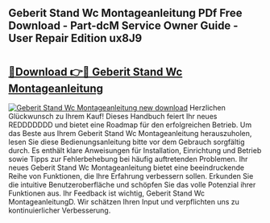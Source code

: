## Geberit Stand Wc Montageanleitung PDf Free Download - Part-dcM Service Owner Guide - User Repair Edition ux8J9

# <h2><a href="http://df73x5x.blite.top/?on=Geberit+Stand+Wc+Montageanleitung">🔗Download 👉🔴 Geberit Stand Wc Montageanleitung</a></h2>

[![Geberit Stand Wc Montageanleitung new download](https://i.imgur.com/lujVjoI.png)](http://df73x5x.blite.top/?on=Geberit+Stand+Wc+Montageanleitung)
Herzlichen Glückwunsch zu Ihrem Kauf! Dieses Handbuch feiert Ihr neues REDDDDDDD und bietet eine Roadmap für den erfolgreichen Betrieb. Um das Beste aus Ihrem Geberit Stand Wc Montageanleitung herauszuholen, lesen Sie diese Bedienungsanleitung bitte vor dem Gebrauch sorgfältig durch. Es enthält klare Anweisungen für Installation, Einrichtung und Betrieb sowie Tipps zur Fehlerbehebung bei häufig auftretenden Problemen. Ihr neues Geberit Stand Wc Montageanleitung bietet eine beeindruckende Reihe von Funktionen, die Ihre Erfahrung verbessern sollen. Erkunden Sie die intuitive Benutzeroberfläche und schöpfen Sie das volle Potenzial ihrer Funktionen aus. Ihr Feedback ist wichtig, Geberit Stand Wc MontageanleitungD. Wir schätzen Ihren Input und verpflichten uns zu kontinuierlicher Verbesserung.
